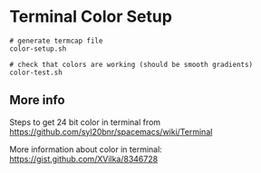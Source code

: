 # Terminal Color Setup

```
# generate termcap file
color-setup.sh

# check that colors are working (should be smooth gradients)
color-test.sh
```

## More info

Steps to get 24 bit color in terminal from https://github.com/syl20bnr/spacemacs/wiki/Terminal

More information about color in terminal: https://gist.github.com/XVilka/8346728
